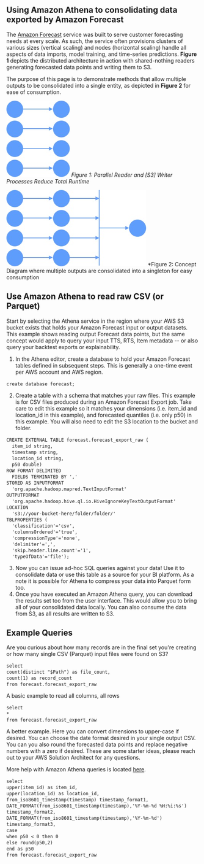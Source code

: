 ﻿## Using Amazon Athena to consolidating data exported by Amazon Forecast

The [Amazon Forecast](https://aws.amazon.com/forecast/) service was built to serve customer forecasting needs at every scale.  As such, the service often provisions clusters of various sizes (vertical scaling) and nodes (horizontal scaling) handle all aspects of data imports, model training, and time-series predictions.  **Figure 1** depicts the distributed architecture in action with shared-nothing readers generating forecasted data points and writing them to S3.

The purpose of this page is to demonstrate methods that allow multiple outputs to be consolidated into a single entity, as depicted in **Figure 2** for ease of consumption.

![Distributed Computing](./images/forecast-distributed-computing.jpg)
*Figure 1: Parallel Reader and [S3] Writer Processes Reduce Total Runtime*

![File Consolidation](./images/forecast-file-consolidation.jpg)
*Figure 2: Concept Diagram where multiple outputs are consolidated into a singleton for easy consumption

## Use Amazon Athena to read raw CSV (or Parquet)
Start by selecting the Athena service in the region where your AWS S3 bucket exists that holds your Amazon Forecast input or output datasets.  This example shows reading output Forecast data points, but the same concept would apply to query your input TTS, RTS, Item metadata -- or also query your backtest exports or explainability.

1. In the Athena editor, create a database to hold your Amazon Forecast tables defined in subsequent steps.  This is generally a one-time event per AWS account and AWS region.
```
create database forecast;
```
2. Create a table with a schema that matches your raw files.   This example is for CSV files produced during an Amazon Forecast Export job.  Take care to edit this example so it matches your dimensions (i.e. item_id and location_id in this example), and forecasted quantiles (i.e. only p50) in this example.  You will also need to edit the S3 location to the bucket and folder.
```
CREATE EXTERNAL TABLE forecast.forecast_export_raw (
  item_id string, 
  timestamp string, 
  location_id string, 
  p50 double)
ROW FORMAT DELIMITED 
  FIELDS TERMINATED BY ',' 
STORED AS INPUTFORMAT 
  'org.apache.hadoop.mapred.TextInputFormat' 
OUTPUTFORMAT 
  'org.apache.hadoop.hive.ql.io.HiveIgnoreKeyTextOutputFormat'
LOCATION
  's3://your-bucket-here/folder/folder/'
TBLPROPERTIES (
  'classification'='csv', 
  'columnsOrdered'='true', 
  'compressionType'='none', 
  'delimiter'=',', 
  'skip.header.line.count'='1', 
  'typeOfData'='file');
```
3. Now you can issue ad-hoc SQL queries against your data!  Use it to consolidate data or use this table as a source for your BI platform.  As a note it is possible for Athena to compress your data into Parquet form too.
4. Once you have executed an Amazon Athena query, you can download the results set too from the user interface.  This would allow you to bring all of your consolidated data locally.   You can also consume the data from S3, as all results are written to S3.

## Example Queries

Are you curious about how many records are in the final set you're creating or how many single CSV (Parquet) input files were found on S3?
```
select 
count(distinct "$Path") as file_count, 
count(1) as record_count
from forecast.forecast_export_raw
```

A basic example to read all columns, all rows
```
select 
*
from forecast.forecast_export_raw
```

A better example.  Here you can convert dimensions to upper-case if desired.  You can choose the date format desired in your single output CSV.  You can you also round the forecasted data points and replace negative numbers with a zero if desired.  These are some starter ideas, please reach out to your AWS Solution Architect for any questions.

More help with Amazon Athena queries is located [here](https://docs.aws.amazon.com/athena/latest/ug/select.html).
```
select 
upper(item_id) as item_id,
upper(location_id) as location_id,
from_iso8601_timestamp(timestamp) timestamp_format1, 
DATE_FORMAT(from_iso8601_timestamp(timestamp),'%Y-%m-%d %H:%i:%s') timestamp_format2,
DATE_FORMAT(from_iso8601_timestamp(timestamp),'%Y-%m-%d') timestamp_format3,
case
when p50 < 0 then 0
else round(p50,2) 
end as p50
from forecast.forecast_export_raw
```

